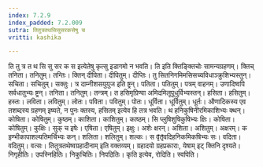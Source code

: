 ```yaml
---
index: 7.2.9
index_padded: 7.2.009
sutra: तितुत्रतथसिसुसरकसेषु च
vritti: kashika

---
```

ति तु त्र त थ सि सु सर क स इत्येतेषु कृत्सु इडागमो न भवति। ति इति क्तिङ्क्तिचोः सामन्यग्रहणम्। क्तिच् तनिता। तनितुम्। तन्तिः। क्तिन् दीपिता। दीपितुम्। दीप्तिः। तु सितनिगमिमसिसच्यविधाञ्क्रुशिभ्यस्तुन्। सचिता। सचितुम्। सक्तुः। त्र दाम्नीशसयुयुज इति ष्ट्रन्। पतिता। पतितुम्। पत्रम् वाहनम्। उणादिष्वपि सर्वधातुभ्यः ष्ट्रन्। तनिता। तनितुम्। तन्त्रम्। त हसिमृग्रिण्वा अमिदमिलूपूधुर्विभ्यस्तन्। हसिता। हसितुम्। हस्तः। लविता। लवितुम्। लोतः। पविता। पवितुम्। पोतः। धूर्विता। धूर्वितुम्। धूर्तः। औणादिकस्य एव तशब्दस्य ग्रहणम् इष्यते, न पुनः क्तस्य, हसितम् इत्येव हि तत्र भवति। थ हनिकुषिनीरमिकाशिभ्यः क्थन्। कोषिता। कोषितुम्। कुष्ठम्। काशिता। काशितुम्। काष्ठम्। सि प्लुषिशुषिकुषिभ्यः क्षिः। कोषिता। कोषितुम्। कुक्षिः। सुक् च इषेः। एषिता। एषितुम्। इक्षुः। अशेः क्षरन्। अशिता। अशितुम्। अक्षरम्। क इण्भीकापाशल्यतिमर्चिभ्यः कन्। शलिता। शलितुम्। शल्कः। स वृ̄तृ̄वदिहनिकमिकषिभ्यः सः। वदिता। वदितुम्। वत्सः। तितुत्रतथेष्वग्रहादीनाम् इति वक्तव्यम्। ग्रहादयो ग्रहप्रकाराः, येषाम् इट् क्तिनि दृश्यते। निगृहीतिः। उपस्निहितिः। निकुचितिः। निपठितिः। कृति इत्येव, रोदिति। स्वपिति।